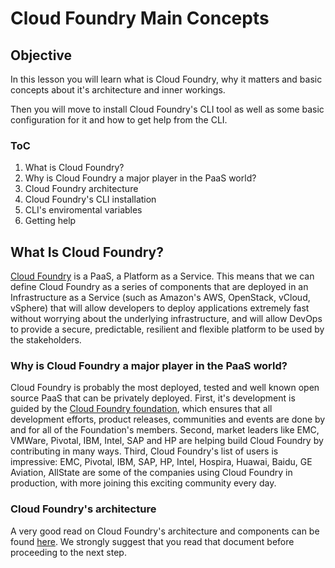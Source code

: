 # Cloud Foundry Main Concepts

## Objective

In this lesson you will learn what is Cloud Foundry, why it matters and basic concepts about it's architecture and inner workings.

Then you will move to install Cloud Foundry's CLI tool as well as some basic configuration for it and how to get help from the CLI.

### ToC

1. What is Cloud Foundry?
2. Why is Cloud Foundry a major player in the PaaS world?
3. Cloud Foundry architecture
4. Cloud Foundry's CLI installation
5. CLI's enviromental variables
6. Getting help

## What Is Cloud Foundry?

[Cloud Foundry](https://www.cloudfoundry.org/) is a PaaS, a Platform as a Service. This means that we can define Cloud Foundry as a series of components that are deployed in an Infrastructure as a Service (such as Amazon's AWS, OpenStack, vCloud, vSphere) that will allow developers to deploy applications extremely fast without worrying about the underlying infrastructure, and will allow DevOps to provide a secure, predictable, resilient and flexible platform to be used by the stakeholders.

### Why is Cloud Foundry a major player in the PaaS world?

Cloud Foundry is probably the most deployed, tested and well known open source PaaS that can be privately deployed.
First, it's development is guided by the [Cloud Foundry foundation](https://www.cloudfoundry.org/foundation/), which ensures that all development efforts, product releases, communities and events are done by and for all of the Foundation's members.
Second, market leaders like EMC, VMWare, Pivotal, IBM, Intel, SAP and HP are helping build Cloud Foundry by contributing in many ways.
Third, Cloud Foundry's list of users is impressive: EMC, Pivotal, IBM, SAP, HP, Intel, Hospira, Huawai, Baidu, GE Aviation, AllState are some of the companies using Cloud Foundry in production, with more joining this exciting community every day.

### Cloud Foundry's architecture

A very good read on Cloud Foundry's architecture and components can be found [here](http://docs.cloudfoundry.org/concepts/architecture/). We strongly suggest that you read that document before proceeding to the next step.

